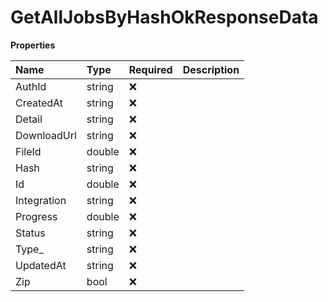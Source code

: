 # GetAllJobsByHashOkResponseData

**Properties**

| Name        | Type   | Required | Description |
| :---------- | :----- | :------- | :---------- |
| AuthId      | string | ❌       |             |
| CreatedAt   | string | ❌       |             |
| Detail      | string | ❌       |             |
| DownloadUrl | string | ❌       |             |
| FileId      | double | ❌       |             |
| Hash        | string | ❌       |             |
| Id          | double | ❌       |             |
| Integration | string | ❌       |             |
| Progress    | double | ❌       |             |
| Status      | string | ❌       |             |
| Type\_      | string | ❌       |             |
| UpdatedAt   | string | ❌       |             |
| Zip         | bool   | ❌       |             |
